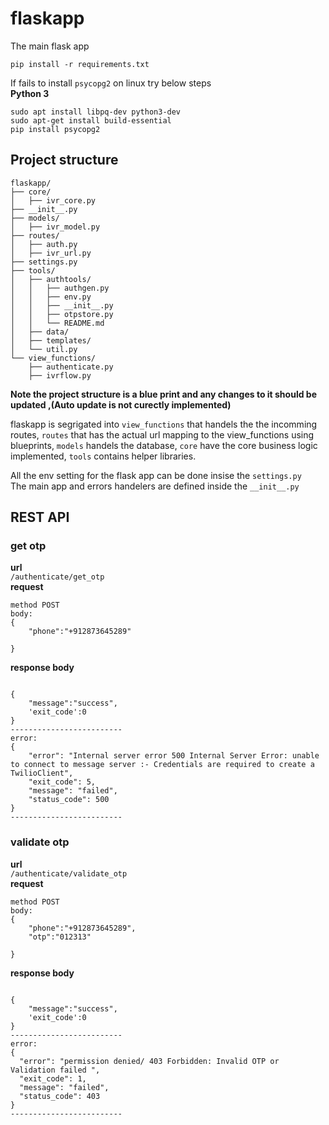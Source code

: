 # flaskapp

The main flask app

```
pip install -r requirements.txt

```
If fails to install ```psycopg2``` on linux try below steps  
**Python 3**
```
sudo apt install libpq-dev python3-dev
sudo apt-get install build-essential
pip install psycopg2
```
## Project structure
```
flaskapp/
├── core/
│   ├── ivr_core.py
├── __init__.py
├── models/
│   ├── ivr_model.py
├── routes/
│   ├── auth.py
│   ├── ivr_url.py
├── settings.py
├── tools/
│   ├── authtools/
│   │   ├── authgen.py
│   │   ├── env.py
│   │   ├── __init__.py
│   │   ├── otpstore.py
│   │   └── README.md
│   ├── data/
│   ├── templates/
│   └── util.py
└── view_functions/
    ├── authenticate.py
    ├── ivrflow.py

```
**Note the project structure is a blue print and any changes to it should be updated ,(Auto update is not curectly implemented)**

flaskapp is segrigated into ```view_functions``` that handels the the incomming routes, ```routes``` that has the actual url mapping to the view_functions using blueprints, ```models``` handels the database, ```core``` have the core business logic implemented, ```tools``` contains helper libraries.

All the env setting for the flask app can be done insise the ``settings.py``  
The main app and errors handelers are defined inside the ```__init__.py```   

## REST API

### get otp
**url**  
```/authenticate/get_otp```  
**request**  
```
method POST
body:
{
    "phone":"+912873645289"

}
```  

**response body**  
```

{
    "message":"success",
    'exit_code':0
}
-------------------------
error:
{
    "error": "Internal server error 500 Internal Server Error: unable to connect to message server :- Credentials are required to create a TwilioClient",
    "exit_code": 5,
    "message": "failed",
    "status_code": 500
}
-------------------------
``` 


### validate otp
**url**  
```/authenticate/validate_otp```  
**request**  
```
method POST
body:
{
    "phone":"+912873645289",
    "otp":"012313"

}
```  

**response body**  
```

{
    "message":"success",
    'exit_code':0
}
-------------------------
error:
{
  "error": "permission denied/ 403 Forbidden: Invalid OTP or Validation failed ", 
  "exit_code": 1, 
  "message": "failed", 
  "status_code": 403
}
-------------------------
``` 

